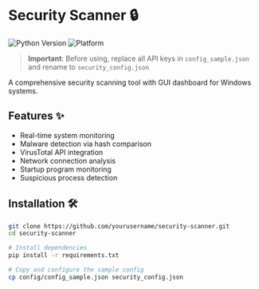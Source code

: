 # Security Scanner 🔒

![Python Version](https://img.shields.io/badge/python-3.6%2B-blue)
![Platform](https://img.shields.io/badge/platform-windows-lightgrey)

> **Important**: Before using, replace all API keys in `config_sample.json` and rename to `security_config.json`

A comprehensive security scanning tool with GUI dashboard for Windows systems.

## Features ✨
- Real-time system monitoring
- Malware detection via hash comparison
- VirusTotal API integration
- Network connection analysis
- Startup program monitoring
- Suspicious process detection

## Installation 🛠️

```bash
git clone https://github.com/yourusername/security-scanner.git
cd security-scanner

# Install dependencies
pip install -r requirements.txt

# Copy and configure the sample config
cp config/config_sample.json security_config.json
